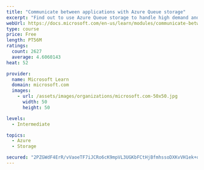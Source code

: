 ```yaml
---
title: "Communicate between applications with Azure Queue storage"
excerpt: "Find out to use Azure Queue storage to handle high demand and improve resilience in your distributed applications."
webUrl: https://docs.microsoft.com/en-us/learn/modules/communicate-between-apps-with-azure-queue-storage/
type: course
price: Free
length: PT56M
ratings:
  count: 2627
  average: 4.6060143
heat: 52

provider:
  name: Microsoft Learn
  domain: microsoft.com
  images:
    - url: /assets/images/organizations/microsoft.com-50x50.jpg
      width: 50
      height: 50

levels:
  - Intermediate

topics:
  - Azure
  - Storage

secured: "2PZGWdF4ErR/vVaoeTF7iJCRo6cK9mpVL3UGKbFCtHjBfmhssoDXKvVH1ek+qTKajm2oRgxlnYxExF9iH3EIRayy5epos133lfcF8hQCWIE24iXgTb/4xc9RzSpYGOG/fpIEf0RO6JEMi9XWJTSc9S/r1KbF2+fnDekvQSCHWDb4Y4EWbqZnD6TzFJJOWSyVbwRd1PStFrWIAkK5GOD310F8aXXG06qWCjYaJnEVdiFehA3K06YN425SGBntCSSLviCINYjrVDs843tqi5GI2a0U+sKaFNKLOGP7jJbBvWDg4QoiEDom5P4rT5KFlUbrswd3oN+4KtrhZns6eyZIZEC4dBoOmkU04KNGlMc9+kNSm5Pp8PFQZk9wBvnN61svUr1iKaxWa197RbBQC4S3s642WhANYgYmYRZU2Z+wvXI=;okXs6Xu+Ux56PHfT64Zn1g=="
---
```


